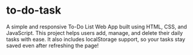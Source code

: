 # to-do-task
A simple and responsive To-Do List Web App built using HTML, CSS, and JavaScript. This project helps users add, manage, and delete their daily tasks with ease. It also includes localStorage support, so your tasks stay saved even after refreshing the page!
